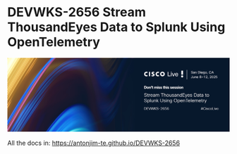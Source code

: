 # DEVWKS-2656 Stream ThousandEyes Data to Splunk Using OpenTelemetry

![DEVWKS-2656](docs/img/DEVWKS-2656-banner.png)

All the docs in: https://antonjim-te.github.io/DEVWKS-2656